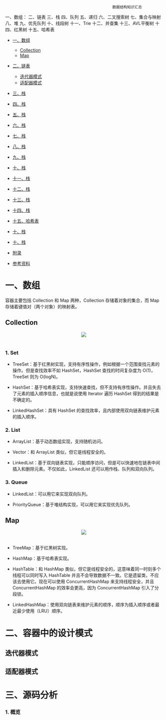 													数据结构知识汇总
一、数组：
二、链表
三、栈
四、队列
五、递归
六、二叉搜索树
七、集合与映射
八、堆
九、优先队列
十、线段树
十一、Trie
十二、并查集
十三、AVL平衡树
十四、红黑树
十五、哈希表

<!-- GFM-TOC -->
* [一、数组](#一数组)
    * [Collection](#collection)
    * [Map](#map)
* [二、链表](#二链表)
    * [迭代器模式](#迭代器模式)
    * [适配器模式](#适配器模式)
* [三、栈](#栈)
* [四、栈](#栈)
* [五、栈](#栈)
* [六、栈](#栈)
* [七、栈](#栈)
* [八、栈](#栈)
* [九、栈](#栈)
* [十、栈](#栈)
* [十一、栈](#栈)
* [十二、栈](#栈)
* [十三、栈](#栈)
* [十四、栈](#栈)
* [十五、哈希表](#十五哈希表)
* [十、栈](#栈)
* [十、栈](#栈)

* [附录](#附录)
* [参考资料](#参考资料)
<!-- GFM-TOC -->


# 一、数组

容器主要包括 Collection 和 Map 两种，Collection 存储着对象的集合，而 Map 存储着键值对（两个对象）的映射表。

## Collection

<div align="center"> <img src="../pics//VP6n3i8W48Ptde8NQ9_0eSR5eOD6uqx.png"/> </div><br>

### 1. Set

- TreeSet：基于红黑树实现，支持有序性操作，例如根据一个范围查找元素的操作。但是查找效率不如 HashSet，HashSet 查找的时间复杂度为 O(1)，TreeSet 则为 O(logN)。

- HashSet：基于哈希表实现，支持快速查找，但不支持有序性操作。并且失去了元素的插入顺序信息，也就是说使用 Iterator 遍历 HashSet 得到的结果是不确定的。

- LinkedHashSet：具有 HashSet 的查找效率，且内部使用双向链表维护元素的插入顺序。

### 2. List

- ArrayList：基于动态数组实现，支持随机访问。

- Vector：和 ArrayList 类似，但它是线程安全的。

- LinkedList：基于双向链表实现，只能顺序访问，但是可以快速地在链表中间插入和删除元素。不仅如此，LinkedList 还可以用作栈、队列和双向队列。

### 3. Queue

- LinkedList：可以用它来实现双向队列。

- PriorityQueue：基于堆结构实现，可以用它来实现优先队列。

## Map

<div align="center"> <img src="../pics//SoWkIImgAStDuUBAp2j9BKfBJ4vLy4q.png"/> </div><br>

- TreeMap：基于红黑树实现。

- HashMap：基于哈希表实现。

- HashTable：和 HashMap 类似，但它是线程安全的，这意味着同一时刻多个线程可以同时写入 HashTable 并且不会导致数据不一致。它是遗留类，不应该去使用它。现在可以使用 ConcurrentHashMap 来支持线程安全，并且 ConcurrentHashMap 的效率会更高，因为 ConcurrentHashMap 引入了分段锁。

- LinkedHashMap：使用双向链表来维护元素的顺序，顺序为插入顺序或者最近最少使用（LRU）顺序。


# 二、容器中的设计模式

## 迭代器模式

## 适配器模式


# 三、源码分析


### 1. 概览


             

